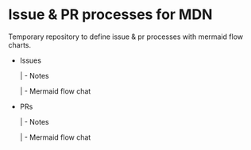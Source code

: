 # Issue & PR processes for MDN

Temporary repository to define issue &amp; pr processes with mermaid flow charts.

- Issues

    | - Notes

    | - Mermaid flow chat

- PRs

    | - Notes

    | - Mermaid flow chat

